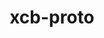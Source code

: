 ---
title: "xcb-proto"
layout: cache
categories: [package, v0.18]
meta: {"versions": ["1.14.1"], "compilers": ["gcc@7.5.0"]}
spec_files: 
 - spec-0.json
spec_names:
 - 'xcb-proto@1.14.1%gcc@7.5.0 arch=linux-ubuntu18.04-x86_64'
---